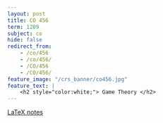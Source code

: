 ```yaml
---
layout: post
title: CO 456
term: 1209
subject: co
hide: false
redirect_from:
    - /co/456
    - /co/456/
    - /CO/456
    - /CO/456/
feature_image: "/crs_banner/co456.jpg"
feature_text: |
    <h2 style="color:white;"> Game Theory </h2>
---
```


[LaTeX notes](/pdfs/1209/co456.pdf)
